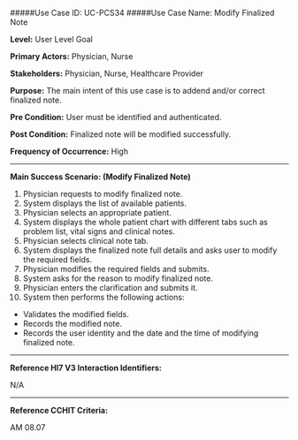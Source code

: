 #####Use Case ID: UC-PCS34
#####Use Case Name: Modify Finalized Note

**Level:**                     User Level Goal

**Primary Actors:**            Physician, Nurse

**Stakeholders:**              Physician, Nurse, Healthcare Provider

**Purpose:**                   The main intent of this use case is to addend and/or correct finalized note.

**Pre Condition:**             User must be identified and authenticated.

**Post Condition:**            Finalized note will be modified successfully.

**Frequency of Occurrence:**   High
__________________________________________________________
**Main Success Scenario: (Modify Finalized Note)**

1. Physician requests to modify finalized note.
2. System displays the list of available patients.
3. Physician selects an appropriate patient.
4. System displays the whole patient chart with different tabs such as problem list, vital signs and clinical notes.
5. Physician selects clinical note tab.
6. System displays the finalized note full details and asks user to modify the required fields.
7. Physician modifies the required fields and submits.
8. System asks for the reason to modify finalized note.
9. Physician enters the clarification and submits it.
10. System then performs the following actions:
  * Validates the modified fields.
  * Records the modified note.
  * Records the user identity and the date and the time of modifying finalized note.
  
________________________________________________________________________
**Reference Hl7 V3 Interaction Identifiers:**

N/A
_______________________________________________________________
**Reference CCHIT Criteria:**

AM 08.07
